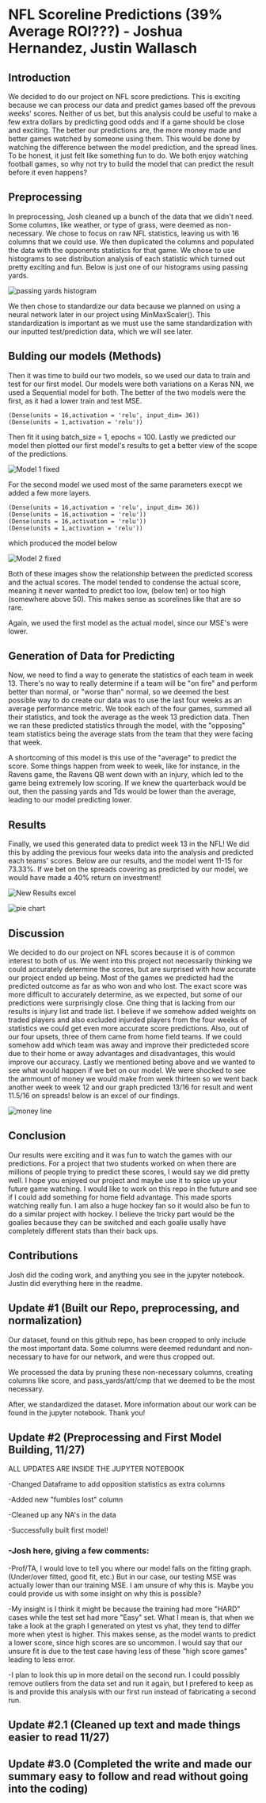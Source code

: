 # NFL Scoreline Predictions (39% Average ROI???) - Joshua Hernandez, Justin Wallasch

## Introduction

We decided to do our project on NFL score predictions. This is exciting because we can process our data and predict games based off the prevous weeks' scores. Neither of us bet, but this analysis could be useful to make a few extra dollars by predicting good odds and if a game should be close and exciting. The better our predictions are, the more money made and better games watched by someone using them. This would be done by watching the difference between the model prediction, and the spread lines. 
To be honest, it just felt like something fun to do. We both enjoy watching football games, so why not try to build the model that can predict the result before it even happens?

## Preprocessing

In preprocessing, Josh cleaned up a bunch of the data that we didn't need. Some columns, like weather, or type of grass, were deemed as non-necessary. We chose to focus on raw NFL statistics, leaving us with 16 columns that we could use. We then duplicated the columns and populated the data with the opponents statistics for that game.
We chose to use histograms to see distribution analysis of each statistic which turned out pretty exciting and fun. Below is just one of our histograms using passing yards.

![passing yards histogram](https://user-images.githubusercontent.com/97709241/205541464-c6ad0457-968c-4538-987c-c57e6f634937.PNG)

We then chose to standardize our data because we planned on using a neural network later in our project using MinMaxScaler(). This standardization is important as we must use the same standardization with our inputted test/prediction data, which we will see later.


## Bulding our models (Methods)

Then it was time to build our two models, so we used our data to train and test for our first model. Our models were both variations on a Keras NN, we used a Sequential model for both. The better of the two models were the first, as it had a lower train and test MSE.
```
(Dense(units = 16,activation = 'relu', input_dim= 36))
(Dense(units = 1,activation = 'relu'))
```
Then fit it using batch_size = 1, epochs = 100. Lastly we predicted our model then plotted our first model's results to get a better view of the scope of the predictions.

![Model 1 fixed](https://user-images.githubusercontent.com/97709241/206352506-0e62d7ae-cefd-45dc-a3ee-0a424a9a700c.PNG)

For the second model we used most of the same parameters execpt we added a few more layers.

```
(Dense(units = 16,activation = 'relu', input_dim= 36))
(Dense(units = 16,activation = 'relu'))
(Dense(units = 16,activation = 'relu'))
(Dense(units = 1,activation = 'relu'))
```

which produced the model below

![Model 2 fixed](https://user-images.githubusercontent.com/97709241/206352624-07c8c7d9-c1ed-42f9-b065-437be1973ef6.PNG)

Both of these images show the relationship between the predicted scoress and the actual scores. The model tended to condense the actual score, meaning it never wanted to predict too low, (below ten) or too high (somewhere above 50). This makes sense as scorelines like that are so rare.

Again, we used the first model as the actual model, since our MSE's were lower. 

## Generation of Data for Predicting
Now, we need to find a way to generate the statistics of each team in week 13. There's no way to really determine if a team will be "on fire" and perform better than normal, or "worse than" normal, so we deemed the best possible way to do create our data was to use the last four weeks as an average performance metric. We took each of the four games, summed all their statistics, and took the average as the week 13 prediction data. Then we ran these predicted statistics through the model, with the "opposing" team statistics being the average stats from the team that they were facing that week.

A shortcoming of this model is this use of the "average" to predict the score. Some things happen from week to week, like for instance, in the Ravens game, the Ravens QB went down with an injury, which led to the game being extremely low scoring. If we knew the quarterback would be out, then the passing yards and Tds would be lower than the average, leading to our model predicting lower.

## Results

Finally, we used this generated data to predict week 13 in the NFL! We did this by adding the previous four weeks data into the analysis and predicted each teams' scores. Below are our results, and the model went 11-15 for 73.33%. If we bet on the spreads covering as predicted by our model, we would have made a 40% return on investment!

![New Results excel](https://user-images.githubusercontent.com/97709241/206353114-7ecab675-2210-4dc5-a413-d6b875fc6bbe.PNG)

![pie chart](https://user-images.githubusercontent.com/97709241/206355137-98f47b88-caa5-4c96-a930-15c1c91b4b17.PNG)




## Discussion

We decided to do our project on NFL scores because it is of common interest to both of us. We went into this project not necessarily thinking we could accurately determine the scores, but are surprised with how accurate our project ended up being. Most of the games we predicted had the predicted outcome as far as who won and who lost. The exact score was more difficult to accurately determine, as we expected, but some of our predictions were surprisingly close. One thing that is lacking from our results is injury list and trade list. I believe if we somehow added weights on traded players and also excluded injurded players from the four weeks of statistics we could get even more accurate score predictions. Also, out of our four upsets, three of them came from home field teams. If we could somehow add which team was away and improve their predicteded score due to their home or away advantages and disadvantages, this would improve our accuracy. Lastly we mentioned beting above and we wanted to see what would happen if we bet on our model. We were shocked to see the ammount of money we would make from week thirteen so we went back another week to week 12 and our graph predicted 13/16 for result and went 11.5/16 on spreads! below is an excel of our findings.

![money line](https://user-images.githubusercontent.com/97709241/206354671-20da00b8-d80a-4499-9aea-9bf1e7cd8a39.PNG)

## Conclusion

Our results were exciting and it was fun to watch the games with our predictions. For a project that two students worked on when there are millions of people trying to predict these scores, I would say we did pretty well. I hope you enjoyed our project and maybe use it to spice up your future game watching. I would like to work on this repo in the future and see if I could add something for home field advantage. This made sports watching really fun. I am also a huge hockey fan so it would also be fun to do a similar project with hockey. I believe the tricky part would be the goalies because they can be switched and each goalie usally have completely different stats than their back ups.

## Contributions

Josh did the coding work, and anything you see in the jupyter notebook. Justin did everything here in the readme.

## Update #1 (Built our Repo, preprocessing, and normalization)

Our dataset, found on this github repo, has been cropped to only include the most important data. Some columns were deemed redundant and non-necessary to have for our network, and were thus cropped out. 

We processed the data by pruning these non-necessary columns, creating columns like score, and pass_yards/att/cmp that we deemed to be the most necessary.

After, we standardized the dataset. More information about our work can be found in the jupyter notebook. Thank you!

## Update #2 (Preprocessing and First Model Building, 11/27) 

ALL UPDATES ARE INSIDE THE JUPYTER NOTEBOOK

-Changed Dataframe to add opposition statistics as extra columns

-Added new "fumbles lost" column

-Cleaned up any NA's in the data

-Successfully built first model!

### -Josh here, giving a few comments:

-Prof/TA, I would love to tell you where our model falls on the fitting graph. (Under/over fitted, good fit, etc.) But in our case, our testing MSE was actually lower than our training MSE. I am unsure of why this is. Maybe you could provide us with some insight on why this is possible? 

-My insight is I think it might be because the training had more "HARD" cases while the test set had more "Easy" set. What I mean is, that when we take a look at the graph I generated on ytest vs yhat, they tend to differ more when ytest is higher. This makes sense, as the model wants to predict a lower score, since high scores are so uncommon. I would say that our unsure fit is due to the test case having less of these "high score games" leading to less error. 

-I plan to look this up in more detail on the second run. I could possibly remove outliers from the data set and run it again, but I prefered to keep as is and provide this analysis with our first run instead of fabricating a second run.

## Update #2.1 (Cleaned up text and made things easier to read 11/27)

## Update #3.0 (Completed the write and made our summary easy to follow and read without going into the coding)

